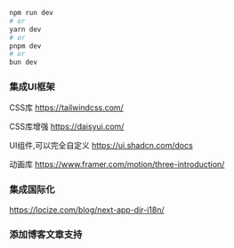 
```bash
npm run dev
# or
yarn dev
# or
pnpm dev
# or
bun dev
```
### 集成UI框架

CSS库
https://tailwindcss.com/

CSS库增强
https://daisyui.com/

UI组件,可以完全自定义
https://ui.shadcn.com/docs


动画库
https://www.framer.com/motion/three-introduction/

### 集成国际化

https://locize.com/blog/next-app-dir-i18n/


### 添加博客文章支持
